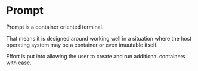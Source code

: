 # Prompt

Prompt is a container oriented terminal.

That means it is designed around working well in a situation where the host
operating system may be a container or even imuutable itself.

Effort is put into allowing the user to create and run additional containers
with ease.

